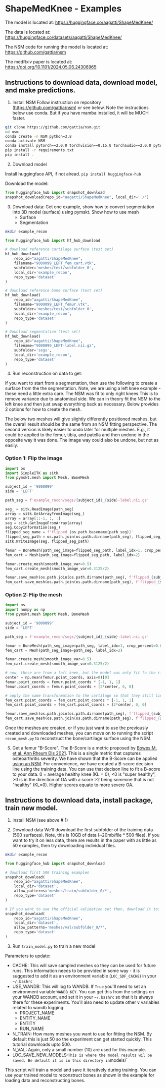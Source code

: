 # ShapeMedKnee - Examples 

The model is located at: 
    https://huggingface.co/aagatti/ShapeMedKnee/

The data is located at: 
    https://huggingface.co/datasets/aagatti/ShapeMedKnee/

The NSM code for running the model is located at: 
    https://github.com/gattia/nsm

The medRxiv paper is located at: 
    https://doi.org/10.1101/2024.05.06.24306965

## Instructions to download data, download model, and make predictions. 

1. Install NSM 
Follow instruction on repository (https://github.com/gattia/nsm) or see below. Note
the instructions below use conda. But if you have mamba installed, it will be MUCH 
faster. 

```bash
git clone https://github.com/gattia/nsm.git
cd nsm
conda create -n NSM python=3.8
conda activate NSM
conda install pytorch==2.0.0 torchvision==0.15.0 torchaudio==2.0.0 pytorch-cuda=11.7 -c pytorch -c nvidia
pip install -r requirements.txt
pip install .
```

2. Download model

Install huggingface API, if not alread. 
`pip install huggingface-hub`

Download the model: 
```python
from huggingface_hub import snapshot_download
snapshot_download(repo_id="aagatti/ShapeMedKnee", local_dir='./')

```

3. Download data: 
Get one example, show how to convert segmentation into 3D model (surface) using pymskt. 
Show how to use mesh
    - Surface
    - Segmentation 

```bash
mkdir example_recon    
```

```python
from huggingface_hub import hf_hub_download

# download reference cartilage surface (test set)
hf_hub_download(
    repo_id="aagatti/ShapeMedKnee", 
    filename="9000099_LEFT_fem_cart.vtk", 
    subfolder='meshes/test/subfolder_0',
    local_dir='example_recon',
    repo_type='dataset'
)

# download reference bone surface (test set)
hf_hub_download(
    repo_id="aagatti/ShapeMedKnee",
    filename="9000099_LEFT_femur.vtk",
    subfolder='meshes/test/subfolder_0',
    local_dir='example_recon',
    repo_type='dataset'
)

# Download segmentation (test set)
hf_hub_download(
    repo_id="aagatti/ShapeMedKnee",
    filename="9000099_LEFT-label.nii.gz",
    subfolder='segs',
    local_dir='example_recon',
    repo_type='dataset'
)

```

4. Run reconstruction on data to get: 

If you want to start from a segmentation, then use the following to create a surface from the the segmentation.
Note, we are using a left knee example - these need a little extra care. The NSM was fit to only right knees
This is to remove variance due to anatomical side. We can in theory fit the NSM to the left knee and then 
just swap everything back as necessary. Below provides 2 options for how to create the mesh. 

The below two meshes will give slightly differently positioned meshes, but the overall result should be the
same from an NSM fitting perspective. The second version is likely easier to undo later for multiple meshes. 
E.g., it could be applied to the femur, tibia, and patella and then undone in the opposite way it was done. 
The image way could also be undone, but not as easily. 


### Option 1: Flip the image

```python
import os
import SimpleITK as sitk
from pymskt.mesh import Mesh, BoneMesh

subject_id = '9000099'
side = 'LEFT'

path_seg = f'example_recon/segs/{subject_id}_{side}-label.nii.gz'

seg_ = sitk.ReadImage(path_seg)
array = sitk.GetArrayFromImage(seg_)
array = array[::-1, :, :]
seg = sitk.GetImageFromArray(array)
seg.CopyInformation(seg_)
flipped_seg_name = f'flipped_{os.path.basename(path_seg)}'
flipped_seg_path = os.path.join(os.path.dirname(path_seg), flipped_seg_name)
sitk.WriteImage(seg, flipped_seg_path)

femur = BoneMesh(path_seg_image=flipped_seg_path, label_idx=1, crop_percent=0.8, bone='femur')
fem_cart = Mesh(path_seg_image=flipped_seg_path, label_idx=2)

femur.create_mesh(smooth_image_var=0.5)
fem_cart.create_mesh(smooth_image_var=0.3125/2)

femur.save_mesh(os.path.join(os.path.dirname(path_seg), f'flipped_{subject_id}_{side}_femur.vtk'))
fem_cart.save_mesh(os.path.join(os.path.dirname(path_seg), f'flipped_{subject_id}_{side}_fem_cart.vtk'))
```

### Option 2: Flip the mesh 
```python
import os
import numpy as np
from pymskt.mesh import Mesh, BoneMesh

subject_id = '9000099'
side = 'LEFT'

path_seg = f'example_recon/segs/{subject_id}_{side}-label.nii.gz' 

femur = BoneMesh(path_seg_image=path_seg, label_idx=1, crop_percent=0.8, bone='femur')
fem_cart = Mesh(path_seg_image=path_seg, label_idx=2)

femur.create_mesh(smooth_image_var=0.5)
fem_cart.create_mesh(smooth_image_var=0.3125/2)

# now, these are from a left knee, but the model was only fit to the right knee. So, we need to swap the medial/lateral axis
center = np.mean(femur.point_coords, axis=0)[0]
femur.point_coords = femur.point_coords * [-1, 1, 1]
femur.point_coords = femur.point_coords + [2*center, 0, 0]

# apply the same transformation to the cartilage so that they still line up. 
fem_cart.point_coords = fem_cart.point_coords * [-1, 1, 1]
fem_cart.point_coords = fem_cart.point_coords + [2*center, 0, 0]

femur.save_mesh(os.path.join(os.path.dirname(path_seg), f'flipped_{subject_id}_{side}_femur.vtk'))
fem_cart.save_mesh(os.path.join(os.path.dirname(path_seg), f'flipped_{subject_id}_{side}_fem_cart.vtk'))
```

Once the meshes are created, or if you just want to use the previously created and downloaded meshes, you 
can move on to running the script `recon_mesh.py` to reconstruct the bone/cartilage surface using the NSM. 

5. Get a femur "B-Score". 
The B-Score is a metric proposed by [Bowes M. et al. Ann Rheum Dis 2021](https://pubmed.ncbi.nlm.nih.gov/33188042/). 
This is a single metric that captures osteoarthritis severity. We have shown that the B-Score can be applied 
[using an NSM](https://www-sciencedirect-com.stanford.idm.oclc.org/science/article/pii/S2772654123000168). For
convenience, we have created a B-score decision line using the training data. You can use that decison line to 
fit a B-score to your data. 0 = average healthy knee (KL = 0), <0 is "super healthy", >0 is in the direction of OA
with a score >2 being someone that is not "healthy" (KL=0). Higher scores equate to more severe OA. 



## Instructions to download data, install package, train new model. 
1. Install NSM (see above # 1)

2. Download data 
We'll download the first subfolder of the training data (500 surfaces). Note, this
is 10GB of data (~20mb/file * 500 files). If you want to try it on less data, there
are results in the paper with as little as 50 examples, then try downloading 
individual files. 

```bash
mkdir example_recon    
```

```python
from huggingface_hub import snapshot_download

# download first 500 training examples
snapshot_download(
    repo_id="aagatti/ShapeMedKnee", 
    local_dir='dataset',
    allow_patterns='meshes/train/subfolder_0/*',
    repo_type='dataset'
)

# If you want to use the official validation set then, download it to: 
snapshot_download(
    repo_id="aagatti/ShapeMedKnee", 
    local_dir='dataset',
    allow_patterns='meshes/val/subfolder_0/*',
    repo_type='dataset'
)
```
3. Run `train_model.py` to train a new model 

Parameters to update: 
- CACHE: 
    This will save sampled meshes so they can be used for future runs.
    This information needs to be provided in some way - it is suggested
    to add it as an environment variable (`LOC_SDF_CACHE`) in your
    `~/.bashrc`
- USE_WANDB: 
    This will log to WANDB. If `True` you'll need to set an environment 
    variable `WANDB_KEY`. You can get this from the settings on your
    WANDB account, and set it in your `~/.bashrc` so that it is always 
    there for these experiments. You'll also need to update other v
    variables related to wandb logging: 
    - PROJECT_NAME
    - ENTITY_NAME
    - ENTITY
    - RUN_NAME
- N_TRAIN: 
    How many meshes you want to use for fitting the NSM. By default this 
    is just 50 so the experiment can get started quickly. This tutorial
    downloads upto 500. 
- N_VAL:
    Again, only a small number (10) are used for this example. 
- LOC_SAVE_NEW_MODELS:`
    This is where the model results wil be saved. Be default it is in this
    directory in `models/`

This script will train a model and save it iteratively during training. You 
can use your trained model to reconstruct bones as shown in the example for
loading data and reconstructing bones. 

